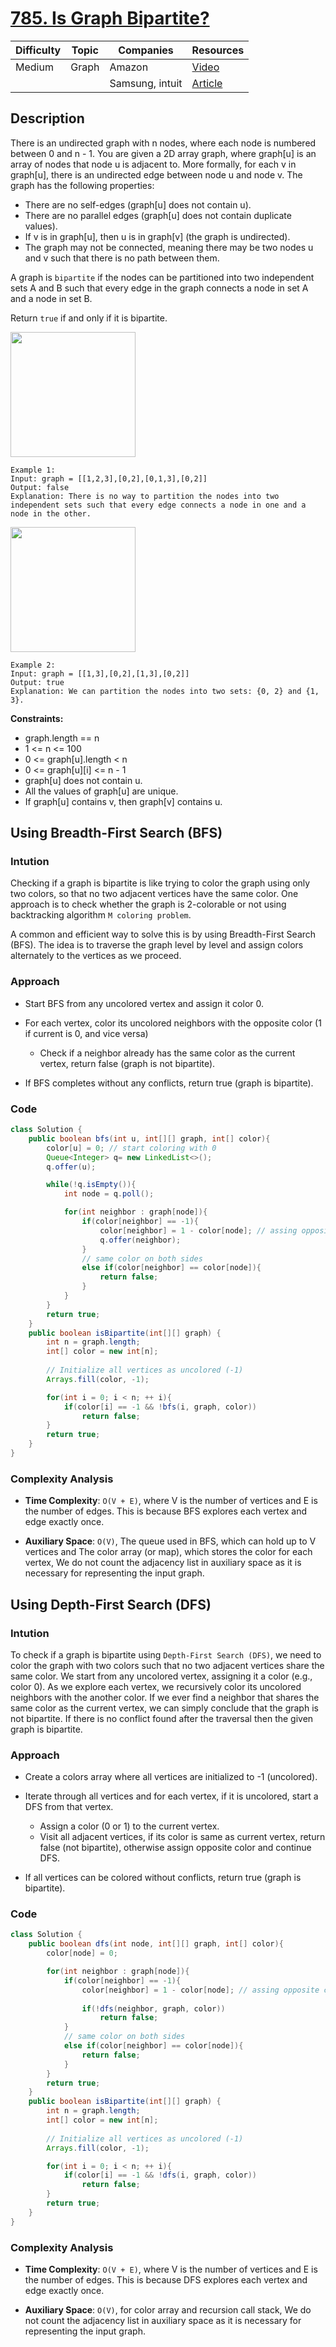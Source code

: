 # [785. Is Graph Bipartite?](https://leetcode.com/problems/is-graph-bipartite/description/)

| Difficulty | Topic        | Companies           | Resources   |
| ---------- | ------------ | ------------------- | ----------- |
| Medium     | Graph        | Amazon              | [Video](https://youtu.be/-vu34sct1g8)   |
|            |              | Samsung, intuit     | [Article](https://www.geeksforgeeks.org/bipartite-graph/) |

## Description
There is an undirected graph with n nodes, where each node is numbered between 0 and n - 1. You are given a 2D array graph, where graph[u] is an array of nodes that node u is adjacent to. More formally, for each v in graph[u], there is an undirected edge between node u and node v. The graph has the following properties:

* There are no self-edges (graph[u] does not contain u).
* There are no parallel edges (graph[u] does not contain duplicate values).
* If v is in graph[u], then u is in graph[v] (the graph is undirected).
* The graph may not be connected, meaning there may be two nodes u and v such that there is no path between them.

A graph is `bipartite` if the nodes can be partitioned into two independent sets A and B such that every edge in the graph connects a node in set A and a node in set B.

Return `true` if and only if it is bipartite.

<img src="https://assets.leetcode.com/uploads/2020/10/21/bi2.jpg" height=200 width=200>

```
Example 1:
Input: graph = [[1,2,3],[0,2],[0,1,3],[0,2]]
Output: false
Explanation: There is no way to partition the nodes into two independent sets such that every edge connects a node in one and a node in the other.
```

<img src="https://assets.leetcode.com/uploads/2020/10/21/bi1.jpg" height=200 width=200>

```
Example 2:
Input: graph = [[1,3],[0,2],[1,3],[0,2]]
Output: true
Explanation: We can partition the nodes into two sets: {0, 2} and {1, 3}.
```

**Constraints:**

* graph.length == n
* 1 <= n <= 100
* 0 <= graph[u].length < n
* 0 <= graph[u][i] <= n - 1
* graph[u] does not contain u.
* All the values of graph[u] are unique.
* If graph[u] contains v, then graph[v] contains u.


## Using Breadth-First Search (BFS)

### Intution
Checking if a graph is bipartite is like trying to color the graph using only two colors, so that no two adjacent vertices have the same color. One approach is to check whether the graph is 2-colorable or not using backtracking algorithm `M coloring problem`.

A common and efficient way to solve this is by using Breadth-First Search (BFS). The idea is to traverse the graph level by level and assign colors alternately to the vertices as we proceed.

### Approach
* Start BFS from any uncolored vertex and assign it color 0.
* For each vertex, color its uncolored neighbors with the opposite color (1 if current is 0, and vice versa)
  * Check if a neighbor already has the same color as the current vertex, return false (graph is not bipartite).
  
* If BFS completes without any conflicts, return true (graph is bipartite).

### Code
```java
class Solution {
    public boolean bfs(int u, int[][] graph, int[] color){
        color[u] = 0; // start coloring with 0 
        Queue<Integer> q= new LinkedList<>();
        q.offer(u);

        while(!q.isEmpty()){
            int node = q.poll();

            for(int neighbor : graph[node]){
                if(color[neighbor] == -1){
                    color[neighbor] = 1 - color[node]; // assing opposite color
                    q.offer(neighbor);
                }
                // same color on both sides
                else if(color[neighbor] == color[node]){
                    return false;
                }
            }
        }
        return true;
    }
    public boolean isBipartite(int[][] graph) {
        int n = graph.length;
        int[] color = new int[n];
        
        // Initialize all vertices as uncolored (-1)
        Arrays.fill(color, -1);

        for(int i = 0; i < n; ++ i){
            if(color[i] == -1 && !bfs(i, graph, color))
                return false;
        }
        return true;
    }
}
```

### Complexity Analysis

* **Time Complexity**: `O(V + E)`, where V is the number of vertices and E is the number of edges. This is because BFS explores each vertex and edge exactly once.

* **Auxiliary Space**: `O(V)`, The queue used in BFS, which can hold up to V vertices and The color array (or map), which stores the color for each vertex, We do not count the adjacency list in auxiliary space as it is necessary for representing the input graph.


## Using Depth-First Search (DFS)

### Intution
To check if a graph is bipartite using `Depth-First Search (DFS)`, we need to color the graph with two colors such that no two adjacent vertices share the same color. We start from any uncolored vertex, assigning it a color (e.g., color 0). As we explore each vertex, we recursively color its uncolored neighbors with the another color. If we ever find a neighbor that shares the same color as the current vertex, we can simply conclude that the graph is not bipartite. If there is no conflict found after the traversal then the given graph is bipartite.

### Approach
* Create a colors array where all vertices are initialized to -1 (uncolored).
* Iterate through all vertices and for each vertex, if it is uncolored, start a DFS from that vertex.

  * Assign a color (0 or 1) to the current vertex.
  * Visit all adjacent vertices, if its color is same as current vertex, return false (not bipartite), otherwise assign opposite color and continue DFS.
* If all vertices can be colored without conflicts, return true (graph is bipartite).

### Code
```java
class Solution {
    public boolean dfs(int node, int[][] graph, int[] color){
        color[node] = 0;

        for(int neighbor : graph[node]){
            if(color[neighbor] == -1){
                color[neighbor] = 1 - color[node]; // assing opposite color
                
                if(!dfs(neighbor, graph, color))    
                    return false;
            }
            // same color on both sides
            else if(color[neighbor] == color[node]){
                return false;
            }
        }
        return true;
    }
    public boolean isBipartite(int[][] graph) {
        int n = graph.length;
        int[] color = new int[n];
        
        // Initialize all vertices as uncolored (-1)
        Arrays.fill(color, -1);

        for(int i = 0; i < n; ++ i){
            if(color[i] == -1 && !dfs(i, graph, color))
                return false;
        }
        return true;
    }
}
```

### Complexity Analysis

* **Time Complexity**: `O(V + E)`, where V is the number of vertices and E is the number of edges. This is because DFS explores each vertex and edge exactly once.

* **Auxiliary Space**: `O(V)`, for color array and recursion call stack, We do not count the adjacency list in auxiliary space as it is necessary for representing the input graph.
